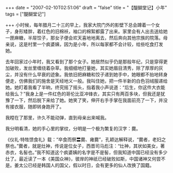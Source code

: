 +++
date = "2007-02-10T02:51:06"
draft = "false"
title = "【醍醐堂记】小年"
tags = ["醍醐堂记"]

+++
小时候，每年腊月二十三的早上，我家大院门外的影壁下总会蹲着一个女子，身形矮胖，着红色的旧棉袄，袖口的棉絮都露了出来。家里会有人出去送给她一匣麻糖，半屉饺子，那女子便会欢天喜地地离去，然后奔向其他宗族的院落。母亲说，这是村里一个疯婆姨，因为是小年，所以每家都不会计较，给些吃食打发她。

  
去年回家过小年时，我又看到了那个女子。她居然似乎仍是那般年纪，只是穿得更加破败，发丝里缠绕着杂草。我细细地打量她，其实她眉目清秀，除了厚厚的灰尘，并没有什么早衰的迹象。我依旧把麻糖和饺子递到她手中，她眼都不抬地转身便走，仿佛我们的施舍是天经地义一般。我叫住她，把一件半新的白色羽绒服递给她。她盯着我看了半晌，终究摇了摇头，指着我小声说道：“后生，你这件大衣能给我么？”我身上是一件红色的哥伦比亚冲锋衣，其实只有两百多块，但我还是犹豫了一下，然后脱下来给了她。她笑了笑，伸开右手手掌在我面前亮了一下，并没有接衣服，随即转身跑开了。

  
我瞠在了那里，许久不能动弹，直到母亲出来喊我。

  
我分明看清，她的手心里的掌纹，分明是一个极为繁复的汉字：爨。

  
《仪礼·特牲馈食礼》载：“卒食而祭〓爨、雍爨”，孔颖达解释说，“爨者，老妇之祭也。”爨者，就是灶神，传说是位女子，西晋司马彪注：“灶神，其状如美女，著赤衣，名髻也。”我不知道这个疯婆姨的名字是不是髻，但我知道中国已经没有多少灶了。最近读了一本《美国众神》，彼岸的神祇已经破败如斯，中国诸神又何尝不是。姜太公已经是韩国人的国父，假以时日，会有更多的仙人改换了国籍。
